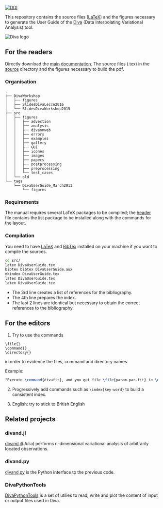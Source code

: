 [![DOI](https://zenodo.org/badge/95117345.svg)](https://zenodo.org/badge/latestdoi/95117345)

This repository contains the source files ([LaTeX](https://www.latex-project.org/)) and the figures necessary to generate the User Guide of the [Diva](https://github.com/gher-ulg/DIVA) (Data Interpolating Variational Analysis) tool.

![Diva logo](https://cloud.githubusercontent.com/assets/11868914/24106959/c6d8fb44-0d89-11e7-921b-a36fcccf5a21.png)

## For the readers

Directly download the [main documentation](./DivaUserGuide.pdf). The source files (.tex) in the [source](./src/) directory and the figures necessary to build the pdf.

### Organisation 

```
.
├── DivaWorkshop
│   ├── figures
│   ├── SlidesDivaLecce2016
│   └── SlidesDivaWorkshop2015
├── src
│   ├── figures
│   │   ├── advection
│   │   ├── analysis
│   │   ├── divaonweb
│   │   ├── errors
│   │   ├── examples
│   │   ├── gallery
│   │   ├── GUI
│   │   ├── icones
│   │   ├── images
│   │   ├── papers
│   │   ├── postprocessing
│   │   ├── preprocessing
│   │   └── test_cases
│   └── old
└── tags
    └── DivaUserGuide_March2013
        └── figures
```

### Requirements

The manual requires several LaTeX packages to be compiled; the [header](src/00-DivaHeader.tex) file contains the list package to be installed along with the commands for the layout.

### Compilation

You need to have [LaTeX](https://www.latex-project.org/) and [BibTex](http://www.bibtex.org/) installed on your machine if you want to compile the sources.
```bash
cd src/
latex DivaUserGuide.tex
bibtex bibtex DivaUserGuide.aux
mkindex DivaUserGuide.tex
latex DivaUserGuide.tex
latex DivaUserGuide.tex
```
* The 3rd line creates a list of references for the bibliography.
* The 4th line prepares the index.
* The last 2 lines are identical but necessary to obtain the correct references to the bibliography. 


## For the editors

1. Try to use the commands 
```
\file{}
\command{}
\directory{}
```
in order to evidence the files, command and directory names.

Example:
```latex
"Execute \command{divafit}, and you get file \file{param.par.fit} in \directory{output}"
```

2. Progressively add commands such as `\index{key-word}` to build a consistent index.

3. English: try to stick to British English

## Related projects 

### divand.jl 

[divand.jl](https://github.com/gher-ulg/divand.jl)(Julia)  performs n-dimensional variational analysis of arbitrarily located observations.

### divand.py

[divand.py](https://github.com/gher-ulg/divand.py) is the Python interface to the previous code.

### DivaPythonTools

[DivaPythonTools](https://github.com/gher-ulg/DivaPythonTools) is a set of utilies to read, write and plot the content of input or output files used in Diva.
